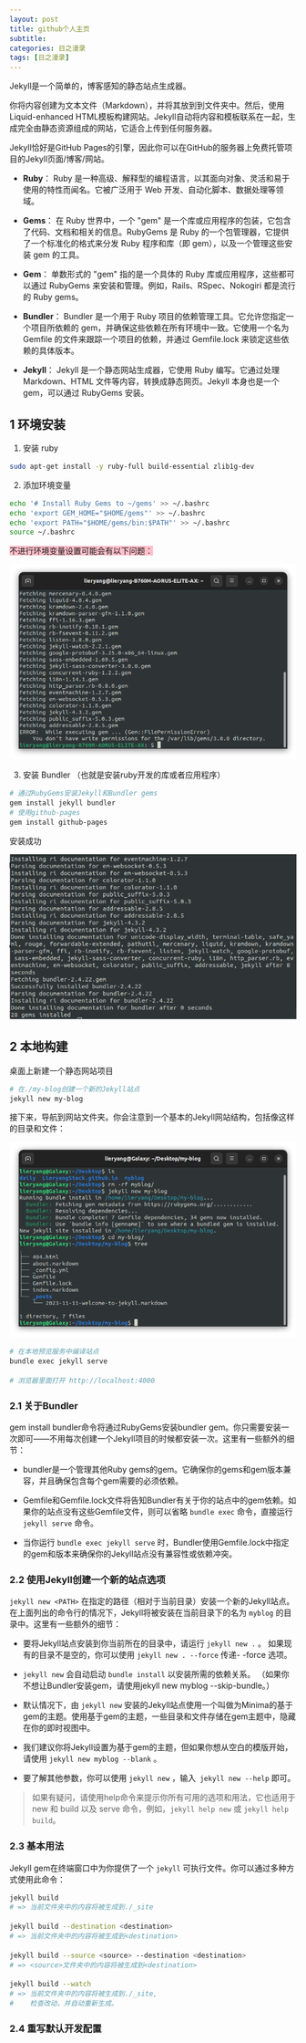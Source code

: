 ```yaml
---
layout: post
title: github个人主页
subtitle: 
categories: 日之漫录
tags: [日之漫录]
---
```


Jekyll是一个简单的，博客感知的静态站点生成器。

你将内容创建为文本文件（Markdown），并将其放到到文件夹中。然后，使用Liquid-enhanced HTML模板构建网站。Jekyll自动将内容和模板联系在一起，生成完全由静态资源组成的网站，它适合上传到任何服务器。

Jekyll恰好是GitHub Pages的引擎，因此你可以在GitHub的服务器上免费托管项目的Jekyll页面/博客/网站。


- **Ruby**：
Ruby 是一种高级、解释型的编程语言，以其面向对象、灵活和易于使用的特性而闻名。它被广泛用于 Web 开发、自动化脚本、数据处理等领域。

- **Gems**：
在 Ruby 世界中，一个 "gem" 是一个库或应用程序的包装，它包含了代码、文档和相关的信息。RubyGems 是 Ruby 的一个包管理器，它提供了一个标准化的格式来分发 Ruby 程序和库（即 gem），以及一个管理这些安装 gem 的工具。

- **Gem**：
单数形式的 "gem" 指的是一个具体的 Ruby 库或应用程序，这些都可以通过 RubyGems 来安装和管理。例如，Rails、RSpec、Nokogiri 都是流行的 Ruby gems。

- **Bundler**：
Bundler 是一个用于 Ruby 项目的依赖管理工具。它允许您指定一个项目所依赖的 gem，并确保这些依赖在所有环境中一致。它使用一个名为 Gemfile 的文件来跟踪一个项目的依赖，并通过 Gemfile.lock 来锁定这些依赖的具体版本。

- **Jekyll**：
Jekyll 是一个静态网站生成器，它使用 Ruby 编写。它通过处理 Markdown、HTML 文件等内容，转换成静态网页。Jekyll 本身也是一个 gem，可以通过 RubyGems 安装。


## 1 环境安装

1. 安装 ruby

```sh
sudo apt-get install -y ruby-full build-essential zlib1g-dev
```

2. 添加环境变量

```sh
echo '# Install Ruby Gems to ~/gems' >> ~/.bashrc
echo 'export GEM_HOME="$HOME/gems"' >> ~/.bashrc
echo 'export PATH="$HOME/gems/bin:$PATH"' >> ~/.bashrc
source ~/.bashrc
```

<span style="background-color: pink">不进行环境变量设置可能会有以下问题：

![Alt text](</assets/rizhimanlu/20231109/Screenshot from 2023-11-09 18-18-48.png>)

3. 安装 Bundler （也就是安装ruby开发的库或者应用程序）

```sh
# 通过RubyGems安装Jekyll和Bundler gems
gem install jekyll bundler
# 使用github-pages
gem install github-pages
```

安装成功

![Alt text](</assets/rizhimanlu/20231109/Screenshot from 2023-11-10 16-25-04.png>)

## 2 本地构建

桌面上新建一个静态网站项目

```sh
# 在./my-blog创建一个新的Jekyll站点
jekyll new my-blog
```

接下来，导航到网站文件夹。你会注意到一个基本的Jekyll网站结构，包括像这样的目录和文件：

![Alt text](</assets/rizhimanlu/20231109/Screenshot from 2023-11-11 15-19-37.png>)

```sh
# 在本地预览服务中编译站点
bundle exec jekyll serve

# 浏览器里面打开 http://localhost:4000
```

### 2.1 关于Bundler

gem install bundler命令将通过RubyGems安装bundler gem。你只需要安装一次即可——不用每次创建一个Jekyll项目的时候都安装一次。这里有一些额外的细节：


- bundler是一个管理其他Ruby gems的gem。它确保你的gems和gem版本兼容，并且确保包含每个gem需要的必须依赖。


- Gemfile和Gemfile.lock文件将告知Bundler有关于你的站点中的gem依赖。如果你的站点没有这些Gemfile文件，则可以省略 `bundle exec` 命令，直接运行 `jekyll serve` 命令。


- 当你运行 `bundle exec jekyll serve` 时，Bundler使用Gemfile.lock中指定的gem和版本来确保你的Jekyll站点没有兼容性或依赖冲突。

### 2.2 使用Jekyll创建一个新的站点选项

`jekyll new <PATH>` 在指定的路径（相对于当前目录）安装一个新的Jekyll站点。 在上面列出的命令行的情况下，Jekyll将被安装在当前目录下的名为 `myblog` 的目录中。这里有一些额外的细节：


- 要将Jekyll站点安装到你当前所在的目录中，请运行 `jekyll new .` 。 如果现有的目录不是空的，你可以使用 `jekyll new . --force` 传递- -force 选项。


- `jekyll new` 会自动启动 `bundle install` 以安装所需的依赖关系。 （如果你不想让Bundler安装gem，请使用jekyll new myblog --skip-bundle。）


- 默认情况下，由 `jekyll new` 安装的Jekyll站点使用一个叫做为Minima的基于gem的主题。使用基于gem的主题，一些目录和文件存储在gem主题中，隐藏在你的即时视图中。


- 我们建议你将Jekyll设置为基于gem的主题，但如果你想从空白的模版开始，请使用 `jekyll new myblog --blank` 。


- 要了解其他参数，你可以使用 `jekyll new` ，输入` jekyll new --help` 即可。

> 如果有疑问，请使用help命令来提示你所有可用的选项和用法，它也适用于 new 和 build 以及 serve 命令，例如，`jekyll help new` 或 `jekyll help build`。

### 2.3 基本用法

Jekyll gem在终端窗口中为你提供了一个 `jekyll` 可执行文件。你可以通过多种方式使用此命令：

```sh
jekyll build
# => 当前文件夹中的内容将被生成到./_site

jekyll build --destination <destination>
# => 当前文件夹中的内容将被生成到<destination>

jekyll build --source <source> --destination <destination>
# => <source>文件夹中的内容将被生成到<destination>

jekyll build --watch
# => 当前文件夹中的内容将被生成到./_site,
#    检查改动，并自动重新生成。
```

### 2.4 重写默认开发配置

